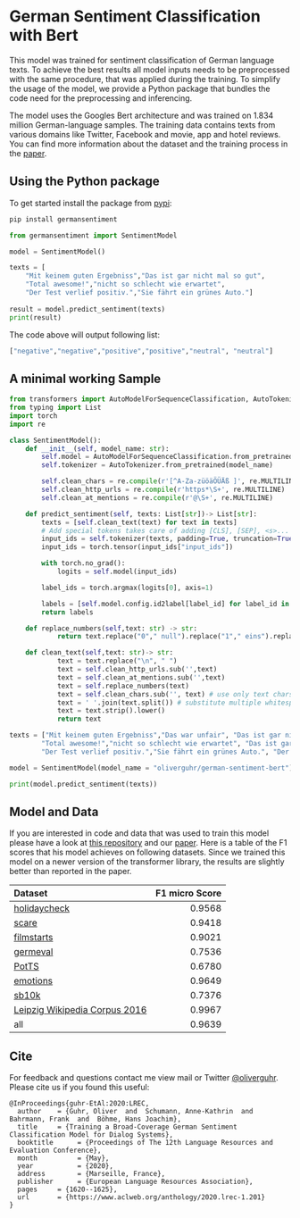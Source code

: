 # German Sentiment Classification with Bert

This model was trained for sentiment classification of German language texts. To achieve the best results all model inputs needs to be preprocessed with the same procedure, that was applied during the training. To simplify the usage of the model, 
we provide a Python package that bundles the code need for the preprocessing and inferencing. 

The model uses the Googles Bert architecture and was trained on 1.834 million German-language samples. The training data contains texts from various domains like Twitter, Facebook and movie, app and hotel reviews. 
You can find more information about the dataset and the training process in the [paper](http://www.lrec-conf.org/proceedings/lrec2020/pdf/2020.lrec-1.202.pdf).

## Using the Python package

To get started install the package from [pypi](https://pypi.org/project/germansentiment/):

```bash
pip install germansentiment
```

```python
from germansentiment import SentimentModel

model = SentimentModel()

texts = [
    "Mit keinem guten Ergebniss","Das ist gar nicht mal so gut",
    "Total awesome!","nicht so schlecht wie erwartet",
    "Der Test verlief positiv.","Sie fährt ein grünes Auto."]
       
result = model.predict_sentiment(texts)
print(result)
```

The code above will output following list:

```python
["negative","negative","positive","positive","neutral", "neutral"]
```

## A minimal working Sample


```python
from transformers import AutoModelForSequenceClassification, AutoTokenizer
from typing import List
import torch
import re

class SentimentModel():
    def __init__(self, model_name: str):
        self.model = AutoModelForSequenceClassification.from_pretrained(model_name)
        self.tokenizer = AutoTokenizer.from_pretrained(model_name)

        self.clean_chars = re.compile(r'[^A-Za-züöäÖÜÄß ]', re.MULTILINE)
        self.clean_http_urls = re.compile(r'https*\S+', re.MULTILINE)
        self.clean_at_mentions = re.compile(r'@\S+', re.MULTILINE)

    def predict_sentiment(self, texts: List[str])-> List[str]:
        texts = [self.clean_text(text) for text in texts]
        # Add special tokens takes care of adding [CLS], [SEP], <s>... tokens in the right way for each model.
        input_ids = self.tokenizer(texts, padding=True, truncation=True, add_special_tokens=True)
        input_ids = torch.tensor(input_ids["input_ids"])

        with torch.no_grad():
            logits = self.model(input_ids)    

        label_ids = torch.argmax(logits[0], axis=1)

        labels = [self.model.config.id2label[label_id] for label_id in label_ids.tolist()]
        return labels

    def replace_numbers(self,text: str) -> str:
            return text.replace("0"," null").replace("1"," eins").replace("2"," zwei").replace("3"," drei").replace("4"," vier").replace("5"," fünf").replace("6"," sechs").replace("7"," sieben").replace("8"," acht").replace("9"," neun")         

    def clean_text(self,text: str)-> str:    
            text = text.replace("\n", " ")        
            text = self.clean_http_urls.sub('',text)
            text = self.clean_at_mentions.sub('',text)        
            text = self.replace_numbers(text)                
            text = self.clean_chars.sub('', text) # use only text chars                          
            text = ' '.join(text.split()) # substitute multiple whitespace with single whitespace   
            text = text.strip().lower()
            return text

texts = ["Mit keinem guten Ergebniss","Das war unfair", "Das ist gar nicht mal so gut",
        "Total awesome!","nicht so schlecht wie erwartet", "Das ist gar nicht mal so schlecht",
        "Der Test verlief positiv.","Sie fährt ein grünes Auto.", "Der Fall wurde an die Polzei übergeben."]

model = SentimentModel(model_name = "oliverguhr/german-sentiment-bert")

print(model.predict_sentiment(texts))
```

## Model and Data

If you are interested in code and data that was used to train this model please have a look at [this repository](https://github.com/oliverguhr/german-sentiment) and our [paper](http://www.lrec-conf.org/proceedings/lrec2020/pdf/2020.lrec-1.202.pdf). Here is a table of the F1 scores that his model achieves on following datasets. Since we trained this model on a newer version of the transformer library, the results are slightly better than reported in the paper.

| Dataset                                                      | F1 micro Score |
| :----------------------------------------------------------- | -------------: |
| [holidaycheck](https://github.com/oliverguhr/german-sentiment) |         0.9568 |
| [scare](https://www.romanklinger.de/scare/)                  |         0.9418 |
| [filmstarts](https://github.com/oliverguhr/german-sentiment) |         0.9021 |
| [germeval](https://sites.google.com/view/germeval2017-absa/home) |         0.7536 |
| [PotTS](https://www.aclweb.org/anthology/L16-1181/)          |         0.6780 |
| [emotions](https://github.com/oliverguhr/german-sentiment)  |         0.9649 |
| [sb10k](https://www.spinningbytes.com/resources/germansentiment/) |         0.7376 |
| [Leipzig Wikipedia Corpus 2016](https://wortschatz.uni-leipzig.de/de/download/german) |         0.9967 |
| all                                                          |         0.9639 |

## Cite

For feedback and questions contact me view mail or Twitter [@oliverguhr](https://twitter.com/oliverguhr). Please cite us if you found this useful:

```
@InProceedings{guhr-EtAl:2020:LREC,
  author    = {Guhr, Oliver  and  Schumann, Anne-Kathrin  and  Bahrmann, Frank  and  Böhme, Hans Joachim},
  title     = {Training a Broad-Coverage German Sentiment Classification Model for Dialog Systems},
  booktitle      = {Proceedings of The 12th Language Resources and Evaluation Conference},
  month          = {May},
  year           = {2020},
  address        = {Marseille, France},
  publisher      = {European Language Resources Association},
  pages     = {1620--1625},
  url       = {https://www.aclweb.org/anthology/2020.lrec-1.201}
}
```


